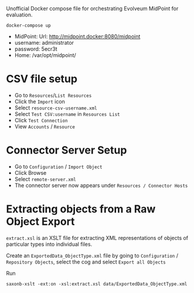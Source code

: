 Unofficial Docker compose file for orchestrating Evolveum MidPoint for evaluation.

```
docker-compose up
```

* MidPoint: Url: http://midpoint.docker:8080/midpoint
* username: administrator
* password: 5ecr3t
* Home: /var/opt/midpoint/

# CSV file setup

* Go to `Resources`/`List Resources`
* Click the `Import` icon
* Select `resource-csv-username.xml`
* Select `Test CSV:username` in `Resources List`
* Click `Test Connection`
* View `Accounts` / `Resource`

# Connector Server Setup

* Go to `Configuration` / `Import Object`
* Click Browse
* Select `remote-server.xml`
* The connector server now appears under `Resources / Connector Hosts`

# Extracting objects from a Raw Object Export

`extract.xsl` is an XSLT file for extracting XML representations of objects of particular types into individual files.

Create an `ExportedData_ObjectType.xml` file by going to `Configuration` / `Repository Objects`, select the cog and select `Export all Objects`

Run

```
saxonb-xslt -ext:on -xsl:extract.xsl data/ExportedData_ObjectType.xml
```

